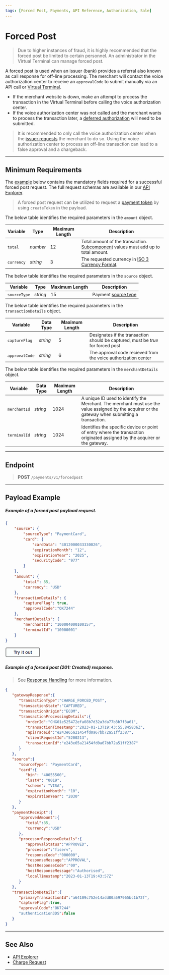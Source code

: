 ```yaml
---
tags: [Forced Post, Payments, API Reference, Authorization, Sale]
---
```


# Forced Post

<!-- theme: danger -->
> Due to higher instances of fraud, it is highly recommended that the forced post be limited to certain personnel. An administrator in the Virtual Terminal can manage forced post.

A forced post is used when an issuer (bank) provides a referral also known as call response for off-line processing. The merchant will contact the voice authorization center to receive an `approvalCode` to submit manually via an API call or [Virtual Terminal](?path=docs/Resources/Guides/Enterprise-Portal/Virtual-Terminal.md).

- If the merchant website is down, make an attempt to process the transaction in the Virtual Terminal before calling the voice authorization center.
- If the voice authorization center was not called and the merchant wants to process the transaction later, a [deferred authorization](?path=docs/Resources/Guides/Authorizations/Deferred-Auth.md) will need to be submitted.

<!-- theme: warning -->
> It is recommended to only call the voice authorization center when the [issuer requests](?path=docs/Resources/Guides/Response-Codes/Response-Code.md) the merchant to do so. Using the voice authorization center to process an off-line transaction can lead to a false approval and a chargeback.

---

## Minimum Requirements

The [example](#payload-example) below contains the mandatory fields required for a successful forced post request. The full request schemas are available in our [API Explorer](../api/?type=post&path=/payments/v1/charge).

<!--theme:info-->
> A forced post request can be utilized to request a [payment token](?path=docs/Resources/API-Documents/Payments_VAS/Payment-Token.md) by using `createToken` in the payload.

<!--
type: tab
titles: amount, source, transactionDetails, merchantDetails
-->

The below table identifies the required parameters in the `amount` object.

|Variable |  Type| Maximum Length | Description|
|---------|----------|----------------|---------|
| `total` | *number* | 12 | Total amount of the transaction. [Subcomponent](?path=docs/Resources/Master-Data/Amount-Components.md) values must add up to total amount. |
| `currency` | *string* | 3 | The requested currency in [ISO 3 Currency Format](?path=docs/Resources/Master-Data/Currency-Code.md).|

<!--
type: tab
-->

The below table identifies the required parameters in the `source` object.

| Variable | Type| Maximum Length | Description |
|---------|----------|----------------|---------|
|`sourceType` | *string* | 15 | Payment [source type](?path=docs/Resources/Guides/Payment-Sources/Source-Type.md) |

<!--
type: tab
-->

The below table identifies the required parameters in the `transactionDetails` object.

| Variable | Data Type| Maximum Length | Description |
|---------|----------|----------------|---------|
|`captureFlag` | *string* | 5 | Designates if the transaction should be captured, must be *true* for forced post |
|`approvalCode` | *string* | 6 | The approval code recieved from the voice authorization center |

<!--
type: tab
-->

The below table identifies the required parameters in the `merchantDetails` object.

| Variable | Data Type| Maximum Length | Description |
|---------|----------|----------------|---------|
|`merchantId` | *string* | 1024 | A unique ID used to identify the Merchant. The merchant must use the value assigned by the acquirer or the gateway when submitting a transaction. |
|`terminalId` | *string* | 1024 |Identifies the specific device or point of entry where the transaction originated assigned by the acquirer or the gateway. |

<!-- type: tab-end -->

---

## Endpoint
<!-- theme: success -->
>**POST** `/payments/v1/forcedpost`

---

## Payload Example

<!--
type: tab
titles: Request, Response
-->

##### Example of a forced post payload request.

```json
{
    "source": {
        "sourceType": "PaymentCard",
        "card": {
            "cardData": "4012000033330026",
            "expirationMonth": "12",
            "expirationYear": "2025",
            "securityCode": "977"
        }
    },
    "amount": {
        "total": 85,
        "currency": "USD"
    },
    "transactionDetails": {
        "captureFlag": true,
        "approvalCode":"OK7244"  
    },
    "merchantDetails": {
        "merchantId": "100004000100157",
        "terminalId": "10000001"
    }
}
```

[![Try it out](../../../../assets/images/button.png)](../api/?type=post&path=/payments/v1/forcedpost)

<!--
type: tab
-->

##### Example of a forced post (201: Created) response.

<!-- theme: info -->
> See [Response Handling](?path=docs/Resources/Guides/Response-Codes/Response-Handling.md) for more information.

```json
{
   "gatewayResponse":{
      "transactionType":"CHARGE_FORCED_POST",
      "transactionState":"CAPTURED",
      "transactionOrigin":"ECOM",
      "transactionProcessingDetails":{
         "orderId":"CHG01e525472efa08b7d32a3da77b3b7f3a61",
         "transactionTimestamp":"2023-01-13T19:43:55.845836Z",
         "apiTraceId":"e243e65a21454fd0a67bb72a51ff2387",
         "clientRequestId":"5200213",
         "transactionId":"e243e65a21454fd0a67bb72a51ff2387"
      }
   },
   "source":{
      "sourceType": "PaymentCard",
      "card":{
         "bin": "40055500",
         "last4": "0019",
         "scheme": "VISA",
         "expirationMonth": "10",
         "expirationYear": "2030"
      }
   },
   "paymentReceipt":{
      "approvedAmount":{
         "total":85,
         "currency":"USD"
      },
      "processorResponseDetails":{
         "approvalStatus":"APPROVED",
         "processor":"fiserv",
         "responseCode":"000000",
         "responseMessage":"APPROVAL",
         "hostResponseCode":"00",
         "hostResponseMessage":"Authorised",
         "localTimestamp":"2023-01-13T19:43:57Z"
      }
   },
   "transactionDetails":{
      "primaryTransactionId":"a64109c752e14add80a597965bc1b72f",
      "captureFlag":true,
      "approvalCode":"OK7244"
      "authentication3DS":false
   }
}
```

<!-- type: tab-end -->

---

## See Also

- [API Explorer](../api/?type=post&path=/payments/v1/charges)
- [Charge Request](?path=docs/Resources/API-Documents/Payments/Charges.md)

---
